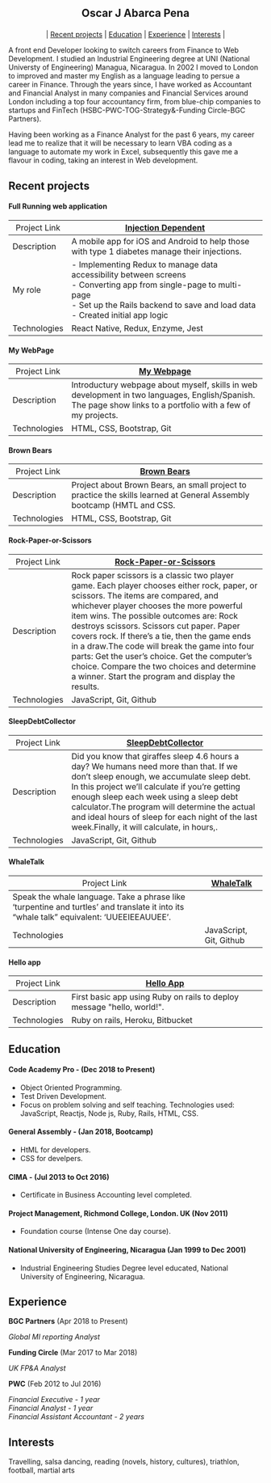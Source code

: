 ## <p align="center"> Oscar J Abarca Pena </p>

 <p align="center"> | <a href=#recent-projects>Recent projects</a> | <a href=#education>Education</a> | <a href=#experience>Experience</a> | <a href=#interests>Interests</a> | </p>

A front end Developer looking to switch careers from Finance to Web Development.
I studied an Industrial Engineering degree at UNI (National Universty of Engineering) Managua, Nicaragua. In 2002 I moved to London to improved and master my English as a language leading to persue a career in Finance. Through the years since, I have worked as Accountant and Financial Analyst in many companies and Financial Services around London including a top four accountancy firm, from blue-chip companies to startups and FinTech (HSBC-PWC-TOG-Strategy&-Funding Circle-BGC Partners).

Having been working as a Finance Analyst for the past 6 years, my career lead me to realize that it will be necessary to learn VBA coding as a language to automate my work in Excel, subsequently this gave me a flavour in coding, taking an interest in Web development.

## Recent projects

#### Full Running web application
| <span style="font-weight:normal">Project Link </span>| [Injection Dependent](https://github.com/Alastair2D/injection_dependent) |
|-----|-----|
| Description | A mobile app for iOS and Android to help those with type 1 diabetes manage their injections. |
| My role | - Implementing Redux to manage data accessibility between screens <br> - Converting app from single-page to multi-page <br> - Set up the Rails backend to save and load data <br> - Created initial app logic |
|Technologies | React Native, Redux, Enzyme, Jest |

#### My WebPage
| <span style="font-weight:normal">Project Link </span>| [My Webpage](https://oscabape10.github.io/oscarJAbarcaPena/index.html) |
|-----|-----|
| Description | Introductury webpage about myself, skills in web development in two languages, English/Spanish. The page show links to a portfolio with a few of my projects. |
|Technologies | HTML, CSS, Bootstrap, Git |

#### Brown Bears
| <span style="font-weight:normal">Project Link </span>| [Brown Bears](https://oscabape10.github.io/Brown-Bears/index.html)|
|-----|-----|
| Description | Project about Brown Bears, an small project to practice the skills learned at General Assembly bootcamp (HMTL and CSS. |
|Technologies | HTML, CSS, Bootstrap, Git |

#### Rock-Paper-or-Scissors
| <span style="font-weight:normal">Project Link </span>| [Rock-Paper-or-Scissors](https://oscabape10.github.io/Rock-Paper-or-Scissors/)|
|-----|-----|
| Description | Rock paper scissors is a classic two player game. Each player chooses either rock, paper, or scissors. The items are compared, and whichever player chooses the more powerful item wins. The possible outcomes are: Rock destroys scissors. Scissors cut paper. Paper covers rock. If there’s a tie, then the game ends in a draw.The code will break the game into four parts: Get the user’s choice. Get the computer’s choice. Compare the two choices and determine a winner. Start the program and display the results. | 
|Technologies | JavaScript, Git, Github |

#### SleepDebtCollector
| <span style="font-weight:normal">Project Link </span>| [SleepDebtCollector](https://oscabape10.github.io/SleepDebtCollector/)|
|-----|-----|
| Description | Did you know that giraffes sleep 4.6 hours a day? We humans need more than that. If we don’t sleep enough, we accumulate sleep debt. In this project we’ll calculate if you’re getting enough sleep each week using a sleep debt calculator.The program will determine the actual and ideal hours of sleep for each night of the last week.Finally, it will calculate, in hours,. | 
|Technologies | JavaScript, Git, Github |

#### WhaleTalk
| <span style="font-weight:normal">Project Link </span>| [WhaleTalk](https://oscabape10.github.io/whaleTalk/) |
|-----|-----|
| Speak the whale language. Take a phrase like ‘turpentine and turtles’ and translate it into its “whale talk” equivalent: ‘UUEEIEEAUUEE’. | 
|Technologies | JavaScript, Git, Github |


#### Hello app
| <span style="font-weight:normal">Project Link </span>| [Hello App](https://github.com/oscabape10/Hello-app) |
|-----|-----|
| Description | First basic app using Ruby on rails to deploy message "hello, world!". |
|Technologies | Ruby on rails, Heroku, Bitbucket |

## Education

#### Code Academy Pro - (Dec 2018 to Present)
* Object Oriented Programming.
* Test Driven Development.
* Focus on problem solving and self teaching.
Technologies used: JavaScript, Reactjs, Node js, Ruby, Rails, HTML, CSS.

#### General Assembly - (Jan 2018, Bootcamp)
* HtML for developers.
* CSS for develpers.

#### CIMA - (Jul 2013 to Oct 2016)
- Certificate in Business Accounting level completed.

#### Project Management, Richmond College, London. UK (Nov 2011)
- Foundation course (Intense One day course).

#### National University of Engineering, Nicaragua (Jan 1999 to Dec 2001)

- Industrial Engineering Studies Degree level educated, National University of Engineering, Nicaragua.

## Experience

**BGC Partners** (Apr 2018 to Present)

*Global MI reporting Analyst*

**Funding Circle** (Mar 2017 to Mar 2018)

*UK FP&A Analyst*  

**PWC** (Feb 2012 to Jul 2016) 

*Financial Executive - 1 year*  
*Financial Analyst - 1 year*  
*Financial Assistant Accountant	- 2 years*  


## Interests
Travelling, salsa dancing, reading (novels, history, cultures), triathlon, football, martial arts
